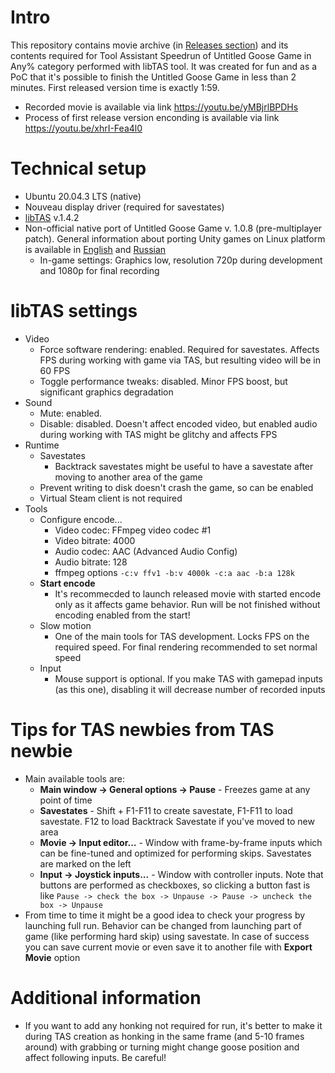 # Intro
This repository contains movie archive (in [Releases section](https://github.com/WDN2010/UntitledGooseTAS/releases)) and its contents required for Tool Assistant Speedrun of Untitled Goose Game in Any% category performed with libTAS tool.
It was created for fun and as a PoC that it's possible to finish the Untitled Goose Game in less than 2 minutes. First released version time is exactly 1:59. 
- Recorded movie is available via link https://youtu.be/yMBjrlBPDHs
- Process of first release version enconding is available via link https://youtu.be/xhrI-Fea4l0
# Technical setup
- Ubuntu 20.04.3 LTS (native)
- Nouveau display driver (required for savestates)
- [libTAS](https://github.com/clementgallet/libTAS/releases) v.1.4.2
- Non-official native port of Untitled Goose Game v. 1.0.8 (pre-multiplayer patch). General information about porting Unity games on Linux platform is available in [English]( https://www.gamingonlinux.com/wiki/Unity_Games_Working_On_Linux_(User_Ported)) and [Russian](https://rutracker.org/forum/viewtopic.php?t=5026239)
	- In-game settings: Graphics low, resolution 720p during development and 1080p for final recording
# libTAS settings
- Video
	- Force software rendering: enabled. Required for savestates. Affects FPS during working with game via TAS, but resulting video will be in 60 FPS
	- Toggle performance tweaks: disabled. Minor FPS boost, but significant graphics degradation
- Sound
	- Mute: enabled. 
	- Disable: disabled. Doesn't affect encoded video, but enabled audio during working with TAS might be glitchy and affects FPS
- Runtime
	- Savestates
		- Backtrack savestates might be useful to have a savestate after moving to another area of the game
	- Prevent writing to disk doesn't crash the game, so can be enabled
	- Virtual Steam client is not required
- Tools 
	- Configure encode...
		- Video codec: FFmpeg video codec #1
		- Video bitrate: 4000
		- Audio codec: AAC (Advanced Audio Config)
		- Audio bitrate: 128
		- ffmpeg options  `-c:v ffv1 -b:v 4000k -c:a aac -b:a 128k`
	- **Start encode**
		- It's recommecded to launch released movie with started encode only as it affects game behavior. Run will be not finished without encoding enabled from the start!
	- Slow motion
		- One of the main tools for TAS development. Locks FPS on the required speed. For final rendering recommended to set normal speed
	- Input
		- Mouse support is optional. If you make TAS with gamepad inputs (as this one), disabling it will decrease number of recorded inputs 

# Tips for TAS newbies from TAS newbie
- Main available tools are:
	- **Main window -> General options -> Pause** - Freezes game at any point of time
	- **Savestates** - Shift + F1-F11 to create savestate, F1-F11 to load savestate. F12 to load Backtrack Savestate if you've moved to new area
	- **Movie -> Input editor...** - Window with frame-by-frame inputs which can be fine-tuned and optimized for performing skips. Savestates are marked on the left
	- **Input -> Joystick inputs...** - Window with controller inputs. Note that buttons are performed as checkboxes, so clicking a button fast is like `Pause -> check the box -> Unpause -> Pause -> uncheck the box -> Unpause`
- From time to time it might be a good idea to check your progress by launching full run. Behavior can be changed from launching part of game (like performing hard skip) using savestate. In case of success you can save current movie or even save it to another file with **Export Movie** option
# Additional information
- If you want to add any honking not required for run, it's better to make it during TAS creation as honking in the same frame (and 5-10 frames around) with grabbing or turning might change goose position and affect following inputs. Be careful!
